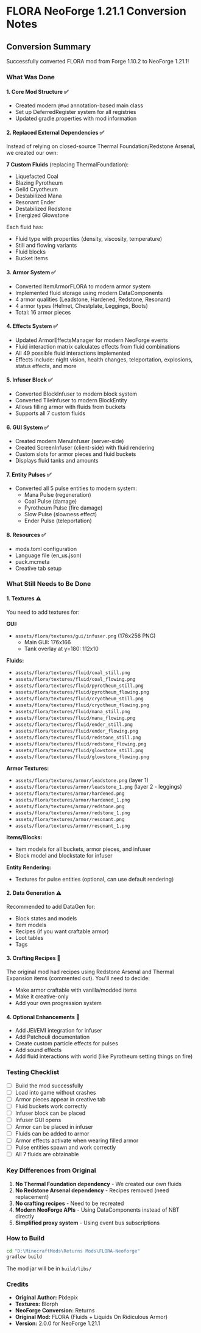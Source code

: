 # FLORA NeoForge 1.21.1 Conversion Notes

## Conversion Summary

Successfully converted FLORA mod from Forge 1.10.2 to NeoForge 1.21.1!

### What Was Done

#### 1. **Core Mod Structure** ✅
- Created modern `@Mod` annotation-based main class
- Set up DeferredRegister system for all registries
- Updated gradle.properties with mod information

#### 2. **Replaced External Dependencies** ✅
Instead of relying on closed-source Thermal Foundation/Redstone Arsenal, we created our own:

**7 Custom Fluids** (replacing ThermalFoundation):
- Liquefacted Coal
- Blazing Pyrotheum
- Gelid Cryotheum
- Destabilized Mana
- Resonant Ender
- Destabilized Redstone
- Energized Glowstone

Each fluid has:
- Fluid type with properties (density, viscosity, temperature)
- Still and flowing variants
- Fluid blocks
- Bucket items

#### 3. **Armor System** ✅
- Converted ItemArmorFLORA to modern armor system
- Implemented fluid storage using modern DataComponents
- 4 armor qualities (Leadstone, Hardened, Redstone, Resonant)
- 4 armor types (Helmet, Chestplate, Leggings, Boots)
- Total: 16 armor pieces

#### 4. **Effects System** ✅
- Updated ArmorEffectsManager for modern NeoForge events
- Fluid interaction matrix calculates effects from fluid combinations
- All 49 possible fluid interactions implemented
- Effects include: night vision, health changes, teleportation, explosions, status effects, and more

#### 5. **Infuser Block** ✅
- Converted BlockInfuser to modern block system
- Converted TileInfuser to modern BlockEntity
- Allows filling armor with fluids from buckets
- Supports all 7 custom fluids

#### 6. **GUI System** ✅
- Created modern MenuInfuser (server-side)
- Created ScreenInfuser (client-side) with fluid rendering
- Custom slots for armor pieces and fluid buckets
- Displays fluid tanks and amounts

#### 7. **Entity Pulses** ✅
- Converted all 5 pulse entities to modern system:
  - Mana Pulse (regeneration)
  - Coal Pulse (damage)
  - Pyrotheum Pulse (fire damage)
  - Slow Pulse (slowness effect)
  - Ender Pulse (teleportation)

#### 8. **Resources** ✅
- mods.toml configuration
- Language file (en_us.json)
- pack.mcmeta
- Creative tab setup

### What Still Needs to Be Done

#### 1. **Textures** ⚠️
You need to add textures for:

**GUI:**
- `assets/flora/textures/gui/infuser.png` (176x256 PNG)
  - Main GUI: 176x166
  - Tank overlay at y=180: 112x10

**Fluids:**
- `assets/flora/textures/fluid/coal_still.png`
- `assets/flora/textures/fluid/coal_flowing.png`
- `assets/flora/textures/fluid/pyrotheum_still.png`
- `assets/flora/textures/fluid/pyrotheum_flowing.png`
- `assets/flora/textures/fluid/cryotheum_still.png`
- `assets/flora/textures/fluid/cryotheum_flowing.png`
- `assets/flora/textures/fluid/mana_still.png`
- `assets/flora/textures/fluid/mana_flowing.png`
- `assets/flora/textures/fluid/ender_still.png`
- `assets/flora/textures/fluid/ender_flowing.png`
- `assets/flora/textures/fluid/redstone_still.png`
- `assets/flora/textures/fluid/redstone_flowing.png`
- `assets/flora/textures/fluid/glowstone_still.png`
- `assets/flora/textures/fluid/glowstone_flowing.png`

**Armor Textures:**
- `assets/flora/textures/armor/leadstone.png` (layer 1)
- `assets/flora/textures/armor/leadstone_1.png` (layer 2 - leggings)
- `assets/flora/textures/armor/hardened.png`
- `assets/flora/textures/armor/hardened_1.png`
- `assets/flora/textures/armor/redstone.png`
- `assets/flora/textures/armor/redstone_1.png`
- `assets/flora/textures/armor/resonant.png`
- `assets/flora/textures/armor/resonant_1.png`

**Items/Blocks:**
- Item models for all buckets, armor pieces, and infuser
- Block model and blockstate for infuser

**Entity Rendering:**
- Textures for pulse entities (optional, can use default rendering)

#### 2. **Data Generation** ⚠️
Recommended to add DataGen for:
- Block states and models
- Item models
- Recipes (if you want craftable armor)
- Loot tables
- Tags

#### 3. **Crafting Recipes** 💭
The original mod had recipes using Redstone Arsenal and Thermal Expansion items (commented out).
You'll need to decide:
- Make armor craftable with vanilla/modded items
- Make it creative-only
- Add your own progression system

#### 4. **Optional Enhancements** 💭
- Add JEI/EMI integration for infuser
- Add Patchouli documentation
- Create custom particle effects for pulses
- Add sound effects
- Add fluid interactions with world (like Pyrotheum setting things on fire)

### Testing Checklist

- [ ] Build the mod successfully
- [ ] Load into game without crashes
- [ ] Armor pieces appear in creative tab
- [ ] Fluid buckets work correctly
- [ ] Infuser block can be placed
- [ ] Infuser GUI opens
- [ ] Armor can be placed in infuser
- [ ] Fluids can be added to armor
- [ ] Armor effects activate when wearing filled armor
- [ ] Pulse entities spawn and work correctly
- [ ] All 7 fluids are obtainable

### Key Differences from Original

1. **No Thermal Foundation dependency** - We created our own fluids
2. **No Redstone Arsenal dependency** - Recipes removed (need replacement)
3. **No crafting recipes** - Need to be recreated
4. **Modern NeoForge APIs** - Using DataComponents instead of NBT directly
5. **Simplified proxy system** - Using event bus subscriptions

### How to Build

```bash
cd "D:\MinecraftMods\Returns Mods\FLORA-Neoforge"
gradlew build
```

The mod jar will be in `build/libs/`

### Credits

- **Original Author:** Pixlepix
- **Textures:** Blorph
- **NeoForge Conversion:** Returns
- **Original Mod:** FLORA (Fluids + Liquids On Ridiculous Armor)
- **Version:** 2.0.0 for NeoForge 1.21.1
